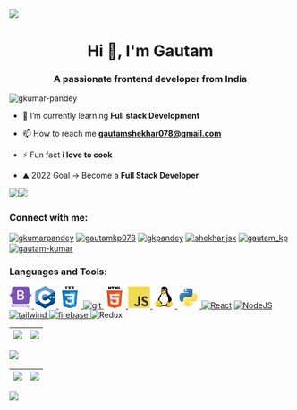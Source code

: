  <img src="https://raw.githubusercontent.com/halfrost/halfrost/master/icons/header_.png">
 <h1 align="center">Hi 👋, I'm Gautam</h1>
<h3 align="center">A passionate frontend developer from India</h3>

<p align="left"> <img src="https://komarev.com/ghpvc/?username=gkumar-pandey&label=Profile%20views&color=0e75b6&style=flat" alt="gkumar-pandey" /> </p>

- 🌱 I’m currently learning **Full stack Development**

- 📫 How to reach me **gautamshekhar078@gmail.com**

- ⚡ Fun fact **i love to cook**

- ⛰️ 2022 Goal -> Become a **Full Stack Developer**

<a href="https://www.twitter.com/gautamkp078" target="_blank"><img
src="https://img.shields.io/twitter/follow/gautamkp078?logo=twitter&style=for-the-badge&color=0891b2&labelColor=1c1917"
/></a><a href="https://www.github.com/gkumar-pandey" target="_blank"><img
src="https://img.shields.io/github/followers/gkumar-pandey?logo=github&style=for-the-badge&color=0891b2&labelColor=1c1917" /></a>

<h3 align="left">Connect with me:</h3>
 <p align="left">
<a href="https://dev.to/gkumarpandey" target="blank"><img align="center" src="https://raw.githubusercontent.com/rahuldkjain/github-profile-readme-generator/master/src/images/icons/Social/devto.svg" alt="gkumarpandey" height="30" width="40" /></a>
<a href="https://twitter.com/gautamkp078" target="blank"><img align="center" src="https://raw.githubusercontent.com/rahuldkjain/github-profile-readme-generator/master/src/images/icons/Social/twitter.svg" alt="gautamkp078" height="30" width="40" /></a>
<a href="https://linkedin.com/in/gkpandey" target="blank"><img align="center" src="https://raw.githubusercontent.com/rahuldkjain/github-profile-readme-generator/master/src/images/icons/Social/linked-in-alt.svg" alt="gkpandey" height="30" width="40" /></a>
<a href="https://instagram.com/shekhar.jsx" target="blank"><img align="center" src="https://raw.githubusercontent.com/rahuldkjain/github-profile-readme-generator/master/src/images/icons/Social/instagram.svg" alt="shekhar.jsx" height="30" width="40" /></a>
<a href="https://www.codechef.com/users/gautam_kp" target="blank"><img align="center" src="https://cdn.codechef.com/sites/all/themes/abessive/cc-logo.svg" alt="gautam_kp" height="60" width="60" /></a>
<a href="https://www.leetcode.com/gautam-kumar" target="blank"><img align="center" src="https://raw.githubusercontent.com/rahuldkjain/github-profile-readme-generator/master/src/images/icons/Social/leet-code.svg" alt="gautam-kumar" height="30" width="40" /></a>
</p>

<h3 align="left">Languages and Tools:</h3>
<p align="left"> <a href="https://getbootstrap.com" target="_blank" rel="noreferrer"> <img src="https://raw.githubusercontent.com/devicons/devicon/master/icons/bootstrap/bootstrap-plain-wordmark.svg" alt="bootstrap" width="40" height="40"/> </a> <a href="https://www.w3schools.com/cpp/" target="_blank" rel="noreferrer"> <img src="https://raw.githubusercontent.com/devicons/devicon/master/icons/cplusplus/cplusplus-original.svg" alt="cplusplus" width="40" height="40"/> </a> <a href="https://www.w3schools.com/css/" target="_blank" rel="noreferrer"> <img src="https://raw.githubusercontent.com/devicons/devicon/master/icons/css3/css3-original-wordmark.svg" alt="css3" width="40" height="40"/> </a> <a href="https://git-scm.com/" target="_blank" rel="noreferrer"> <img src="https://www.vectorlogo.zone/logos/git-scm/git-scm-icon.svg" alt="git" width="40" height="40"/> </a> <a href="https://www.w3.org/html/" target="_blank" rel="noreferrer"> <img src="https://raw.githubusercontent.com/devicons/devicon/master/icons/html5/html5-original-wordmark.svg" alt="html5" width="40" height="40"/> </a> <a href="https://developer.mozilla.org/en-US/docs/Web/JavaScript" target="_blank" rel="noreferrer"> <img src="https://raw.githubusercontent.com/devicons/devicon/master/icons/javascript/javascript-original.svg" alt="javascript" width="40" height="40"/> </a> <a href="https://www.linux.org/" target="_blank" rel="noreferrer"> <img src="https://raw.githubusercontent.com/devicons/devicon/master/icons/linux/linux-original.svg" alt="linux" width="40" height="40"/> </a> <a href="https://www.python.org" target="_blank" rel="noreferrer"> <img src="https://raw.githubusercontent.com/devicons/devicon/master/icons/python/python-original.svg" alt="python" width="40" height="40"/> </a>
<a href="https://reactjs.org/" target="_blank" rel="noreferrer"><img src="https://raw.githubusercontent.com/danielcranney/readme-generator/main/public/icons/skills/react-colored.svg" width="36" height="36" alt="React" /></a>
<a href="https://nodejs.org/en/" target="_blank" rel="noreferrer"><img src="https://raw.githubusercontent.com/danielcranney/readme-generator/main/public/icons/skills/nodejs-colored.svg" width="36" height="36" alt="NodeJS" /></a>
 <a href="https://tailwindcss.com/" target="_blank" rel="noreferrer"> <img src="https://www.vectorlogo.zone/logos/tailwindcss/tailwindcss-icon.svg" alt="tailwind" width="40" height="40"/>
 </a>
 <a href="https://firebase.google.com/" target="_blank" rel="noreferrer"> <img src="https://www.vectorlogo.zone/logos/firebase/firebase-icon.svg" alt="firebase" width="40" height="40"/> </a>
 <img src="https://raw.githubusercontent.com/danielcranney/readme-generator/main/public/icons/skills/redux-colored.svg" width="36" height="36" alt="Redux" />
</p>

<!-- <p><img align="left" src="https://github-readme-stats.vercel.app/api/top-langs?username=gkumar-pandey&show_icons=true&theme=dark&locale=en&layout=compact" alt="gkumar-pandey" /></p> -->

<!-- <p>&nbsp;<img align="center" src="https://github-readme-stats.vercel.app/api?username=gkumar-pandey&show_icons=true&theme=dark&locale=en" alt="gkumar-pandey" /></p>
<br> -->

|![](https://github-readme-stats.vercel.app/api?username=gkumar-pandey&&show_icons=true&title_color=ffffff&icon_color=bb2acf&text_color=daf7dc&bg_color=151515)|![](https://github-readme-stats.vercel.app/api/top-langs/?username=gkumar-pandey&layout=compact&theme=tokyonight&langs_count=10)|
|-|-|

![](https://activity-graph.herokuapp.com/graph?username=gkumar-pandey&theme=redical)

 
 |![](https://github-readme-stats.vercel.app/api/top-langs/?username=gkumar-pandey&langs_count=10&title_color=0891b2&text_color=ffffff&icon_color=0891b2&bg_color=1c1917&hide_border=true&locale=en&custom_title=Top%20%Languages)|![](https://github-readme-streak-stats.herokuapp.com/?user=gkumar-pandey&theme=highcontrast )|
|-|-|

 


 
 
 
 

<img src="https://raw.githubusercontent.com/Subhampreet/Subhampreet/master/media/footer.png">
